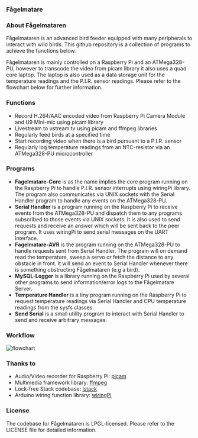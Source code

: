 ### Fågelmatare

### About Fågelmataren

Fågelmataren is an advanced bird feeder equipped with many peripherals to interact with wild birds. This github repository is a collection of programs to achieve the functions below.

Fågelmataren is mainly controlled on a Raspberry Pi and an ATMega328-PU, however to transcode the video from picam library it also uses a quad core laptop. The laptop is also used as a data storage unit for the temperature readings and the P.I.R. sensor readings. Please refer to the flowchart below for further information.

### Functions

- Record H.264/AAC encoded video from Raspberry Pi Camera Module and U9 Mini-mic using picam library
- Livestream to ustream.tv using picam and ffmpeg libraries
- Regularly feed birds at a specified time
- Start recording video when there is a bird pursuant to a P.I.R. sensor
- Regularly log temperature readings from an NTC-resistor via an ATMega328-PU microcontroller

### Programs

- **Fagelmatare-Core** is as the name implies the core program running on the Raspberry Pi to handle P.I.R. sensor interrupts using wiringPi library. The program also communicates via UNIX sockets with the Serial Handler program to handle any events on the ATMega328-PU.
- **Serial Handler** is a program running on the Raspberry Pi to receive events from the ATMega328-PU and dispatch them to any programs subscribed to those events via UNIX sockets. It is also used to send requests and receive an answer which will be sent back to the peer program. It uses wiringPi to send serial messages on the UART interface.
- **Fagelmatare-AVR** is the program running on the ATMega328-PU to handle requests sent from Serial Handler. The program will on demand read the temperature, sweep a servo or fetch the distance to any obstacle in front. It will send an event to Serial Handler whenever there is something obstructing Fågelmataren (e.g a bird).
- **MySQL-Logger** is a library running on the Raspberry Pi used by several other programs to send information/error logs to the Fågelmatare Server.
- **Temperature Handler** is a tiny program running on the Raspberry Pi to request temperature readings via Serial Handler and CPU temperature readings from the sysfs classes.
- **Send Serial** is a small utility program to interact with Serial Handler to send and receive arbitrary messages.

### Workflow
![flowchart](http://i.imgur.com/AM1Va8y.png)

### Thanks to
- Audio/Video recorder for Raspberry Pi: [picam](https://github.com/iizukanao/picam)
- Multimedia framework library: [ffmpeg](https://github.com/FFmpeg/FFmpeg)
- Lock-free Stack codebase: [lstack](https://github.com/skeeto/lstack)
- Arduino wiring function library: [wiringPi](https://github.com/WiringPi/WiringPi)

### License
The codebase for Fågelmataren is LPGL-licensed. Please refer to the LICENSE file for detailed information.
